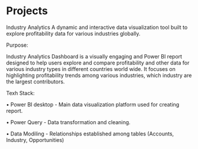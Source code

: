 # Projects
Industry Analytics
A dynamic and interactive data visualization tool built to explore profitability data for various industries globally.

Purpose:

Industry Analytics Dashboard is a visually engaging and Power BI report designed to help users explore and compare profitability and other data for various industry types in different countries world wide. It focuses on highlighting profitability trends among various industries, which industry are the largest contributors.

Texh Stack:

• Power BI desktop - Main data visualization platform used for creating report.

• Power Query - Data transformation and cleaning.

• Data Modiling - Relationships established among tables (Accounts, Industry, Opportunities)
